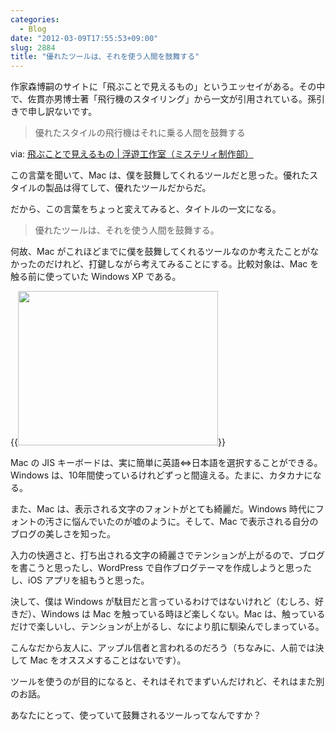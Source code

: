 ```yaml
---
categories:
  - Blog
date: "2012-03-09T17:55:53+09:00"
slug: 2884
title: "優れたツールは、それを使う人間を鼓舞する"
---
```


作家森博嗣のサイトに「飛ぶことで見えるもの」というエッセイがある。その中で、佐貫亦男博士著「飛行機のスタイリング」から一文が引用されている。孫引きで申し訳ないです。

> 優れたスタイルの飛行機はそれに乗る人間を鼓舞する

via: [飛ぶことで見えるもの | 浮遊工作室（ミステリィ制作部）](http://www001.upp.so-net.ne.jp/mori/myst/myst_ess/taiyo/ta5.html)

この言葉を聞いて、Mac は、僕を鼓舞してくれるツールだと思った。優れたスタイルの製品は得てして、優れたツールだからだ。

だから、この言葉をちょっと変えてみると、タイトルの一文になる。

> 優れたツールは、それを使う人間を鼓舞する。

何故、Mac がこれほどまでに僕を鼓舞してくれるツールなのか考えたことがなかったのだけれど、打鍵しながら考えてみることにする。比較対象は、Mac を触る前に使っていた Windows XP である。

{{<img alt="" src="/images/2012/03/2884_1.png" width="320" height="247">}}

Mac の JIS キーボードは、実に簡単に英語⇔日本語を選択することができる。Windows は、10年間使っているけれどずっと間違える。たまに、カタカナになる。

また、Mac は、表示される文字のフォントがとても綺麗だ。Windows 時代にフォントの汚さに悩んでいたのが嘘のように。そして、Mac で表示される自分のブログの美しさを知った。

入力の快適さと、打ち出される文字の綺麗さでテンションが上がるので、ブログを書こうと思ったし、WordPress で自作ブログテーマを作成しようと思ったし、iOS アプリを組もうと思った。

決して、僕は Windows が駄目だと言っているわけではないけれど（むしろ、好きだ）、Windows は Mac を触っている時ほど楽しくない。Mac は、触っているだけで楽しいし、テンションが上がるし、なにより肌に馴染んでしまっている。

こんなだから友人に、アップル信者と言われるのだろう（ちなみに、人前では決して Mac をオススメすることはないです）。

ツールを使うのが目的になると、それはそれでまずいんだけれど、それはまた別のお話。

あなたにとって、使っていて鼓舞されるツールってなんですか？
